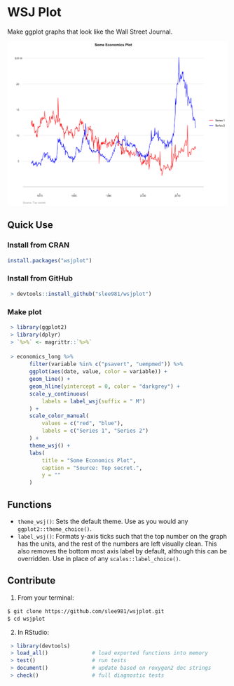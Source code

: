 # WSJ Plot

Make ggplot graphs that look like the Wall Street Journal. 

![](man/figures/wsjplot_example.png?raw=True "Example using wsjplot")

## Quick Use 

### Install from CRAN 
```r
install.packages("wsjplot")
```

### Install from GitHub
```r
 > devtools::install_github("slee981/wsjplot")
```

### Make plot 
```r 
 > library(ggplot2)
 > library(dplyr)
 > `%>%` <- magrittr::`%>%`

 > economics_long %>%
       filter(variable %in% c("psavert", "uempmed")) %>%
       ggplot(aes(date, value, color = variable)) +
       geom_line() +
       geom_hline(yintercept = 0, color = "darkgrey") +
       scale_y_continuous(
           labels = label_wsj(suffix = " M")
       ) +
       scale_color_manual(
           values = c("red", "blue"),
           labels = c("Series 1", "Series 2")
       ) +
       theme_wsj() +
       labs(
           title = "Some Economics Plot",
           caption = "Source: Top secret.",
           y = ""
       )
```

## Functions 
- `theme_wsj()`: Sets the default theme. Use as you would any `ggplot2::theme_choice()`.
- `label_wsj()`: Formats y-axis ticks such that the top number on the graph 
has the units, and the rest of the numbers are left visually clean. This 
also removes the bottom most axis label by default, although this can be 
overridden. Use in place of any `scales::label_choice()`.

## Contribute

1. From your terminal:
```bash 
$ git clone https://github.com/slee981/wsjplot.git
$ cd wsjplot 
```

2. In RStudio: 
```r
 > library(devtools)
 > load_all()              # load exported functions into memory 
 > test()                  # run tests
 > document()              # update based on roxygen2 doc strings
 > check()                 # full diagnostic tests
```


